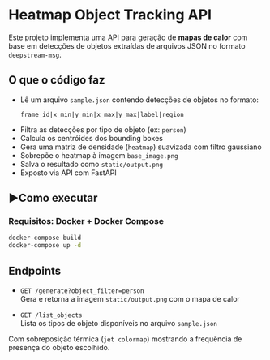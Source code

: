 # Heatmap Object Tracking API

Este projeto implementa uma API para geração de **mapas de calor** com base em detecções de objetos extraídas de arquivos JSON no formato `deepstream-msg`.


## O que o código faz

- Lê um arquivo `sample.json` contendo detecções de objetos no formato:
  ```
  frame_id|x_min|y_min|x_max|y_max|label|region
  ```
- Filtra as detecções por tipo de objeto (ex: `person`)
- Calcula os centróides dos bounding boxes
- Gera uma matriz de densidade (`heatmap`) suavizada com filtro gaussiano
- Sobrepõe o heatmap à imagem `base_image.png`
- Salva o resultado como `static/output.png`
- Exposto via API com FastAPI


## ▶Como executar

### Requisitos: Docker + Docker Compose

```bash
docker-compose build
docker-compose up -d
```

## Endpoints

- `GET /generate?object_filter=person`  
  Gera e retorna a imagem `static/output.png` com o mapa de calor

- `GET /list_objects`  
  Lista os tipos de objeto disponíveis no arquivo `sample.json`

Com sobreposição térmica (`jet colormap`) mostrando a frequência de presença do objeto escolhido.